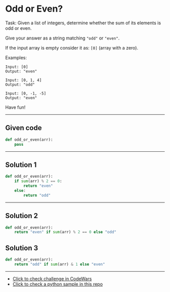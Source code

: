 # Odd or Even?

Task:
Given a list of integers, determine whether the sum of its elements is odd or even.

Give your answer as a string matching `"odd"` or `"even"`.

If the input array is empty consider it as: `[0]` (array with a zero).

Examples:
```
Input: [0]
Output: "even"

Input: [0, 1, 4]
Output: "odd"

Input: [0, -1, -5]
Output: "even"
```

Have fun!

---

## Given code
```python
def odd_or_even(arr):
    pass
```

---

## Solution 1
```python
def odd_or_even(arr):
    if sum(arr) % 2 == 0:
        return "even"
    else:
        return "odd"
```

---

## Solution 2
```python
def odd_or_even(arr):
    return "even" if sum(arr) % 2 == 0 else "odd"
```

## Solution 3
```python
def odd_or_even(arr):
    return "odd" if sum(arr) & 1 else "even"
```

---

- [Click to check challenge in CodeWars](https://www.codewars.com/kata/5949481f86420f59480000e7)
- [Click to check a python sample in this repo](https://github.com/AugustoCarloPareja/codewars_challenges/blob/master/7_kyu/Odd_or_Even.py)



